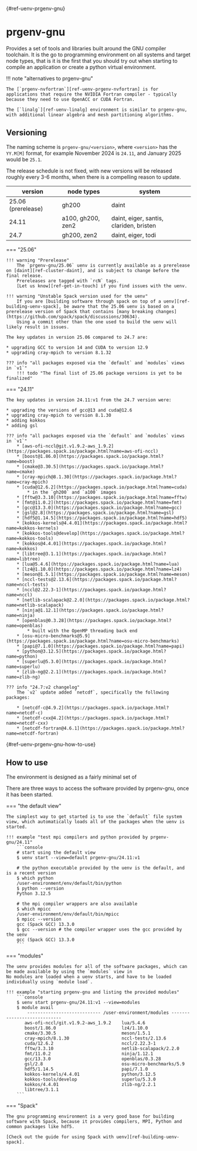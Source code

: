 [](){#ref-uenv-prgenv-gnu}
# prgenv-gnu

Provides a set of tools and libraries built around the GNU compiler toolchain.
It is the go to programming environment on all systems and target node types, that is it is the first that you should try out when starting to compile an application or create a python virtual environment.

!!! note "alternatives to prgenv-gnu"

    The [`prgenv-nvfortran`][ref-uenv-prgenv-nvfortran] is for applications that require the NVIDIA Fortran compiler - typically because they need to use OpenACC or CUDA Fortran.

    The [`linalg`][ref-uenv-linalg] environment is similar to prgenv-gnu, with additional linear algebra and mesh partitioning algorithms.

## Versioning

The naming scheme is `prgenv-gnu/<version>`, where `<version>` has the `YY.M[M]` format, for example November 2024 is `24.11`, and January 2025 would be `25.1`.

The release schedule is not fixed, with new versions will be released roughly every 3-6 months, when there is a compelling reason to update.

| version            | node types        | system                                  |
|--------------------|-------------------|-----------------------------------------|
| 25.06 (prerelease) | gh200             | daint                                   |
| 24.11              | a100, gh200, zen2 | daint, eiger, santis, clariden, bristen |
| 24.7               | gh200, zen2       | daint, eiger, todi                      |

=== "25.06"

    !!! warning "Prerelease"
        The `prgenv-gnu/25.06` uenv is currently available as a prerelease on [daint][ref-cluster-daint], and is subject to change before the final release.
        Prereleases are tagged with `rcN` tags.
        [Let us know][ref-get-in-touch] if you find issues with the uenv.

    !!! warning "Unstable Spack version used for the uenv"
        If you are [building software through spack on top of a uenv][ref-building-uenv-spack], be aware that the 25.06 uenv is based on a prerelease version of Spack that contains [many breaking changes](https://github.com/spack/spack/discussions/30634).
        Using a commit other than the one used to build the uenv will likely result in issues.

    The key updates in version 25.06 compared to 24.7 are:

    * upgrading GCC to version 14 and CUDA to version 12.9
    * upgrading cray-mpich to version 8.1.32

    ??? info "all packages exposed via the `default` and `modules` views in `v1`"
        !!! todo "The final list of 25.06 package versions is yet to be finalized"

=== "24.11"

    The key updates in version 24.11:v1 from the 24.7 version were:

    * upgrading the versions of gcc@13 and cuda@12.6
    * upgrading cray-mpich to version 8.1.30
    * adding kokkos
    * adding gsl

    ??? info "all packages exposed via the `default` and `modules` views in `v1`"
        * [aws-ofi-nccl@git.v1.9.2-aws_1.9.2](https://packages.spack.io/package.html?name=aws-ofi-nccl)
        * [boost@1.86.0](https://packages.spack.io/package.html?name=boost)
        * [cmake@3.30.5](https://packages.spack.io/package.html?name=cmake)
        * [cray-mpich@8.1.30](https://packages.spack.io/package.html?name=cray-mpich)
        * [cuda@12.6.2](https://packages.spack.io/package.html?name=cuda)
            * in the `gh200` and `a100` images
        * [fftw@3.3.10](https://packages.spack.io/package.html?name=fftw)
        * [fmt@11.0.2](https://packages.spack.io/package.html?name=fmt)
        * [gcc@13.3.0](https://packages.spack.io/package.html?name=gcc)
        * [gsl@2.8](https://packages.spack.io/package.html?name=gsl)
        * [hdf5@1.14.5](https://packages.spack.io/package.html?name=hdf5)
        * [kokkos-kernels@4.4.01](https://packages.spack.io/package.html?name=kokkos-kernels)
        * [kokkos-tools@develop](https://packages.spack.io/package.html?name=kokkos-tools)
        * [kokkos@4.4.01](https://packages.spack.io/package.html?name=kokkos)
        * [libtree@3.1.1](https://packages.spack.io/package.html?name=libtree)
        * [lua@5.4.6](https://packages.spack.io/package.html?name=lua)
        * [lz4@1.10.0](https://packages.spack.io/package.html?name=lz4)
        * [meson@1.5.1](https://packages.spack.io/package.html?name=meson)
        * [nccl-tests@2.13.6](https://packages.spack.io/package.html?name=nccl-tests)
        * [nccl@2.22.3-1](https://packages.spack.io/package.html?name=nccl)
        * [netlib-scalapack@2.2.0](https://packages.spack.io/package.html?name=netlib-scalapack)
        * [ninja@1.12.1](https://packages.spack.io/package.html?name=ninja)
        * [openblas@0.3.28](https://packages.spack.io/package.html?name=openblas)
            * built with the OpenMP threading back end
        * [osu-micro-benchmarks@5.9](https://packages.spack.io/package.html?name=osu-micro-benchmarks)
        * [papi@7.1.0](https://packages.spack.io/package.html?name=papi)
        * [python@3.12.5](https://packages.spack.io/package.html?name=python)
        * [superlu@5.3.0](https://packages.spack.io/package.html?name=superlu)
        * [zlib-ng@2.2.1](https://packages.spack.io/package.html?name=zlib-ng)

    ??? info "24.7:v2 changelog"
        The `v2` update added `netcdf`, specifically the following packages:

        * [netcdf-c@4.9.2](https://packages.spack.io/package.html?name=netcdf-c)
        * [netcdf-cxx@4.2](https://packages.spack.io/package.html?name=netcdf-cxx)
        * [netcdf-fortran@4.6.1](https://packages.spack.io/package.html?name=netcdf-fortran)


[](){#ref-uenv-prgenv-gnu-how-to-use}
## How to use

The environment is designed as a fairly minimal set of 

There are three ways to access the software provided by prgenv-gnu, once it has been started.

=== "the default view"

    The simplest way to get started is to use the `default` file system view, which automatically loads all of the packages when the uenv is started.

    !!! example "test mpi compilers and python provided by prgenv-gnu/24.11"
        ```console
        # start using the default view
        $ uenv start --view=default prgenv-gnu/24.11:v1

        # the python executable provided by the uenv is the default, and is a recent version
        $ which python
        /user-environment/env/default/bin/python
        $ python --version 
        Python 3.12.5

        # the mpi compiler wrappers are also available
        $ which mpicc
        /user-environment/env/default/bin/mpicc
        $ mpicc --version
        gcc (Spack GCC) 13.3.0
        $ gcc --version # the compiler wrapper uses the gcc provided by the uenv
        gcc (Spack GCC) 13.3.0
        ```

=== "modules"

    The uenv provides modules for all of the software packages, which can be made available by using the `modules` view in 
    No modules are loaded when a uenv starts, and have to be loaded individually using `module load`.

    !!! example "starting prgenv-gnu and listing the provided modules"
        ```console
        $ uenv start prgenv-gnu/24.11:v1 --view=modules
        $ module avail
            ---------------------------- /user-environment/modules ----------------------------
           aws-ofi-nccl/git.v1.9.2-aws_1.9.2    lua/5.4.6
           boost/1.86.0                         lz4/1.10.0
           cmake/3.30.5                         meson/1.5.1
           cray-mpich/8.1.30                    nccl-tests/2.13.6
           cuda/12.6.2                          nccl/2.22.3-1
           fftw/3.3.10                          netlib-scalapack/2.2.0
           fmt/11.0.2                           ninja/1.12.1
           gcc/13.3.0                           openblas/0.3.28
           gsl/2.8                              osu-micro-benchmarks/5.9
           hdf5/1.14.5                          papi/7.1.0
           kokkos-kernels/4.4.01                python/3.12.5
           kokkos-tools/develop                 superlu/5.3.0
           kokkos/4.4.01                        zlib-ng/2.2.1
           libtree/3.1.1
        ```

=== "Spack"

    The gnu programming environment is a very good base for building software with Spack, because it provides compilers, MPI, Python and common packages like hdf5.

    [Check out the guide for using Spack with uenv][ref-building-uenv-spack].

